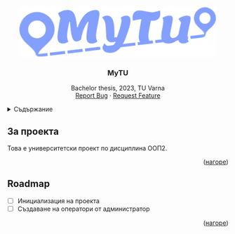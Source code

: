 <!-- PROJECT LOGO -->  
<br />  
<div align="center">  
  <a href="https://github.com/tsvetelinpetrov/bachelor_thesis">  
    <img src="src/Logo_blue.png" alt="Logo" width="450">
  </a>  
  
<h3 align="center">MyTU</h3>  
  
  <p align="center">  
    Bachelor thesis, 2023, TU Varna  
    <br />  
    <a href="https://github.com/tsvetelinpetrov/bachelor_thesis/issues">Report Bug</a>  
    ·  
    <a href="https://github.com/tsvetelinpetrov/bachelor_thesis/issues">Request Feature</a>  
  </p> 
</div> 
  
<!-- TABLE OF CONTENTS -->  
<details>  
  <summary>Съдържание</summary>  
  <ol>  
    <li><a href="#за-проекта">За проекта</a></li>  
    <li><a href="#roadmap">Roadmap</a></li>  
  </ol>  
</details>  
  
  
## За проекта  
  
Това е университетски проект по дисциплина ООП2.  
  
<p align="right">(<a href="#top">нагоре</a>)</p>  
  
  
## Roadmap  
- [ ] Инициализация на проекта  
- [ ] Създаване на оператори от администратор  
  
<p align="right">(<a href="#top">нагоре</a>)</p>  
